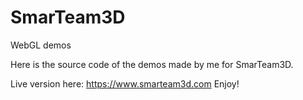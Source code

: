 # SmarTeam3D
WebGL demos

Here is the source code of the demos made by me for SmarTeam3D. 

Live version here: https://www.smarteam3d.com
Enjoy!
